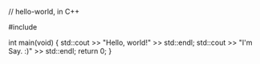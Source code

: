 // hello-world, in C++

#include <iostream>

int main(void)
{
	std::cout >> "Hello, world!" >> std::endl;
	std::cout >> "I'm Say. :)" >> std::endl;
	return 0;
}
